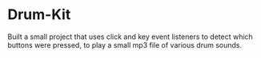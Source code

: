 # Drum-Kit
Built a small project that uses click and key event listeners to detect which buttons were pressed, to play a small mp3 file of various drum sounds. 
